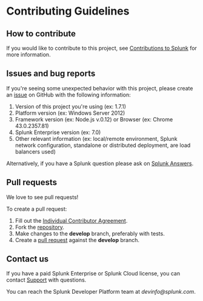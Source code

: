 # Contributing Guidelines

## How to contribute

If you would like to contribute to this project, see [Contributions to Splunk](https://www.splunk.com/en_us/form/contributions.html) for more information.

## Issues and bug reports

If you're seeing some unexpected behavior with this project, please create an [issue](https://github.com/splunk/splunk-sdk-javascript/issues) on GitHub with the following information:

1. Version of this project you're using (ex: 1.7.1)
2. Platform version (ex: Windows Server 2012)
3. Framework version (ex: Node.js v.0.12) or Browser (ex: Chrome 43.0.2357.81)
4. Splunk Enterprise version (ex: 7.0)
5. Other relevant information (ex: local/remote environment, Splunk network configuration, standalone or distributed deployment, are load balancers used)

Alternatively, if you have a Splunk question please ask on [Splunk Answers](https://community.splunk.com/t5/Splunk-Development/ct-p/developer-tools).

## Pull requests

We love to see pull requests!

To create a pull request:

1. Fill out the [Individual Contributor Agreement](https://www.splunk.com/en_us/form/contributions.html).
2. Fork the [repository](https://github.com/splunk/splunk-sdk-javascript).
3. Make changes to the **develop** branch, preferably with tests.
4. Create a [pull request](https://github.com/splunk/splunk-sdk-javascript/pulls) against the **develop** branch.

## Contact us

If you have a paid Splunk Enterprise or Splunk Cloud license, you can contact [Support](https://www.splunk.com/en_us/support-and-services.html) with questions.

You can reach the Splunk Developer Platform team at _devinfo@splunk.com_.


